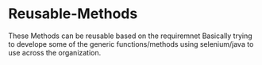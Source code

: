# Reusable-Methods
These Methods can be reusable based on the requiremnet
Basically trying to develope some of the generic functions/methods using selenium/java to use across the organization.
